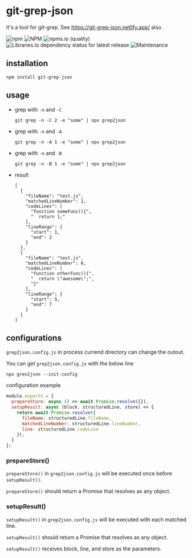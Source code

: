 # git-grep-json

It's a tool for git-grep.
See https://git-grep-json.netlify.app/ also.

![npm](https://img.shields.io/npm/v/git-grep-json)
![NPM](https://img.shields.io/npm/l/git-grep-json)
![npms.io (quality)](https://img.shields.io/npms-io/quality-score/git-grep-json)
![Libraries.io dependency status for latest release](https://img.shields.io/librariesio/release/npm/git-grep-json)
![Maintenance](https://img.shields.io/maintenance/yes/2023)

## installation

``` shell
npm install git-grep-json
```

## usage

- grep with `-n` and `-C`
    ``` shell
    git grep -n -C 2 -e "some" | npx grep2json
    ```

- grep with `-n` and `-A`
    ``` shell
    git grep -n -A 1 -e "some" | npx grep2json
    ```

- grep with `-n` and `-B`
    ``` shell
    git grep -n -B 1 -e "some" | npx grep2json
    ```

- result
    ``` shell
    [
      {
        "fileName": "test.js",
        "matchedLineNumber": 1,
        "codeLines": [
          "function someFunc(){",
          "  return 1;"
        ],
        "lineRange": {
          "start": 1,
          "end": 2
        }
      },
      {
        "fileName": "test.js",
        "matchedLineNumber": 6,
        "codeLines": [
          "function otherFunc(){",
          "  return \"awesome\";",
          "}"
        ],
        "lineRange": {
          "start": 5,
          "end": 7
        }
      }
    ]
    ```

## configurations

`grep2json.config.js` in process currend directory can change the outout.

You can get `grep2json.config.js` with the below line
``` shell
npx gren2json --init-config
```

configuration example
``` javascript
module.exports = {
  prepareStore: async () => await Promise.resolve({}),
  setupResult: async (block, structuredLine, store) => {
    return await Promise.resolve({
      fileName: structuredLine.fileName,
      matchedLineNumber: structuredLine.lineNumber,
      line: structuredLine.codeLine
    });
  }
};
```

### prepareStore()

`prepareStore()` in `grep2json.config.js` will be executed once before `setupResult()`.

`prepareStore()` should return a Promise that resolves as any object.

### setupResult()

`setupResult()` in `grep2json.config.js` will be executed with each matched line.

`setupResult()` should return a Promise that resolves as any object.

`setupResult()` receives block, line, and store as the parameters.

